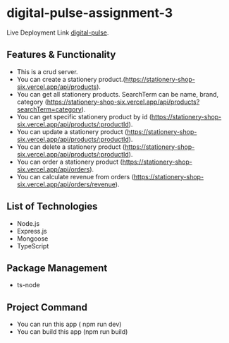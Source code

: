 # digital-pulse-assignment-3

Live Deployment Link [digital-pulse](https://digital-pulse-assignment-3.vercel.app/).

## Features & Functionality

- This is a crud server.
- You can create a stationery product.(https://stationery-shop-six.vercel.app/api/products).
- You can get all stationery products. SearchTerm can be name, brand, category (https://stationery-shop-six.vercel.app/api/products?searchTerm=category).
- You can get  specific stationery product by id (https://stationery-shop-six.vercel.app/api/products/:productId).
- You can update a stationery product (https://stationery-shop-six.vercel.app/api/products/:productId).
- You can delete a stationery product (https://stationery-shop-six.vercel.app/api/products/:productId).
- You can order a stationery product (https://stationery-shop-six.vercel.app/api/orders).
- You can calculate revenue from orders (https://stationery-shop-six.vercel.app/api/orders/revenue).

## List of Technologies

- Node.js
- Express.js
- Mongoose
- TypeScript

## Package Management

- ts-node

## Project Command

- You can run this app ( npm run dev)
- You can build this app (npm run build)